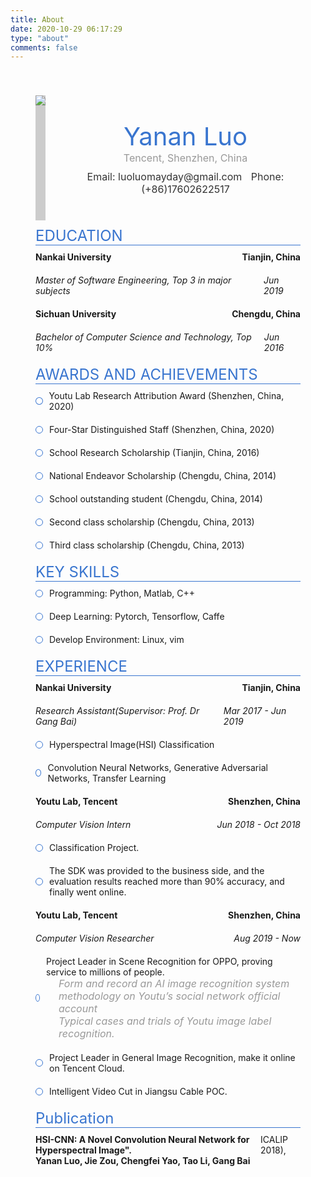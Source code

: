 ```yaml
---
title: About
date: 2020-10-29 06:17:29
type: "about"
comments: false
---
```

<div id="app" style="width:100%;margin: 0 auto;padding:40px;box-sizing:border-box;">
    <div class="user-info" style="display:flex;align-items:center">
      <div class="user-infoHead" style="height: 200px;background-color: #ccc;">
      <img src="https://i.loli.net/2020/10/29/P2GKLdf6xnMNHXb.jpg" style="max-height:200px;">
      </div>
      <div class="user-textInfo" style="margin-left: 40px;text-align:center">
        <div class="user-name" style="color:#333;font-weight:blod;font-size:40px;color:#3975cf">Yanan Luo</div>
        <div class="user-company" style="font-size:16px;color:#999;">Tencent, Shenzhen, China</div>
        <div style="font-size:16px;color:#333;margin-top:10px;">
          <span class="user-email">Email: luoluomayday@gmail.com</span>
          <span class="user-phone" style="margin-left: 10px;">Phone: (+86)17602622517</span>
        </div>
      </div>
    </div>
    <div class="user-edu">
      <div class="userInfo-title" style="font-size: 24px;color:#3975cf;border-bottom: 1px solid #3975cf;padding-top:10px;">EDUCATION</div>
      <div>
        <div style="display: flex;justify-content: space-between;padding: 10px 0;">
          <b>Nankai University</b>
          <b>Tianjin, China</b>
        </div>
        <div style="display: flex;justify-content: space-between;padding: 10px 0;">
          <i>Master of Software Engineering, Top 3 in major subjects</i>
          <i>Jun 2019</i>
        </div>
        <div style="display: flex;justify-content: space-between;padding: 10px 0;">
          <b>Sichuan University</b>
          <b>Chengdu, China</b>
        </div>
        <div style="display: flex;justify-content: space-between;padding: 10px 0;">
          <i>Bachelor of Computer Science and Technology, Top 10%</i>
          <i>Jun 2016</i>
        </div>
      </div>
    </div>
    <div>
      <div class="userInfo-title" style="font-size: 24px;color:#3975cf;border-bottom: 1px solid #3975cf;padding-top:10px;">AWARDS AND ACHIEVEMENTS</div>
      <div>
        <div style="display: flex;align-items: center;padding:10px 0;">
          <div style="border: 1px solid #3975cf;background:#fff;border-radius:50%;width:10px;height:10px;margin-right: 10px;"></div>
          <div>Youtu Lab Research Attribution Award (Shenzhen, China, 2020)</div>
        </div>
        <div style="display: flex;align-items: center;padding:10px 0;">
          <div style="border: 1px solid #3975cf;background:#fff;border-radius:50%;width:10px;height:10px;margin-right: 10px;"></div>
          <div>Four-Star Distinguished Staff (Shenzhen, China, 2020)</div>
        </div>
        <div style="display: flex;align-items: center;padding:10px 0;">
          <div style="border: 1px solid #3975cf;background:#fff;border-radius:50%;width:10px;height:10px;margin-right: 10px;"></div>
          <div>School Research Scholarship (Tianjin, China, 2016)</div>
        </div>
        <div style="display: flex;align-items: center;padding:10px 0;">
          <div style="border: 1px solid #3975cf;background:#fff;border-radius:50%;width:10px;height:10px;margin-right: 10px;"></div>
          <div>National Endeavor Scholarship (Chengdu, China, 2014)</div>
        </div>
        <div style="display: flex;align-items: center;padding:10px 0;">
          <div style="border: 1px solid #3975cf;background:#fff;border-radius:50%;width:10px;height:10px;margin-right: 10px;"></div>
          <div>School outstanding student (Chengdu, China, 2014)</div>
        </div>
        <div style="display: flex;align-items: center;padding:10px 0;">
          <div style="border: 1px solid #3975cf;background:#fff;border-radius:50%;width:10px;height:10px;margin-right: 10px;"></div>
          <div>Second class scholarship (Chengdu, China, 2013)</div>
        </div>
        <div style="display: flex;align-items: center;padding:10px 0;">
          <div style="border: 1px solid #3975cf;background:#fff;border-radius:50%;width:10px;height:10px;margin-right: 10px;"></div>
          <div>Third class scholarship (Chengdu, China, 2013)</div>
        </div>
      </div>
    </div>
    <div>
      <div class="userInfo-title" style="font-size: 24px;color:#3975cf;border-bottom: 1px solid #3975cf;padding-top:10px;">KEY SKILLS</div>
      <div>
        <div style="display: flex;align-items: center;padding:10px 0;">
          <div style="border: 1px solid #3975cf;background:#fff;border-radius:50%;width:10px;height:10px;margin-right: 10px;"></div>
          <div>Programming: Python, Matlab, C++</div>
        </div>
        <div style="display: flex;align-items: center;padding:10px 0;">
          <div style="border: 1px solid #3975cf;background:#fff;border-radius:50%;width:10px;height:10px;margin-right: 10px;"></div>
          <div>Deep Learning: Pytorch, Tensorflow, Caffe</div>
        </div>
        <div style="display: flex;align-items: center;padding:10px 0;">
          <div style="border: 1px solid #3975cf;background:#fff;border-radius:50%;width:10px;height:10px;margin-right: 10px;"></div>
          <div>Develop Environment: Linux, vim</div>
        </div>
      </div>
    </div>
    <div>
      <div class="userInfo-title" style="font-size: 24px;color:#3975cf;border-bottom: 1px solid #3975cf;padding-top:10px;">EXPERIENCE</div>
      <div>
        <div>
          <div style="display: flex;justify-content: space-between;padding: 10px 0;">
            <b>Nankai University</b>
            <b>Tianjin, China</b>
          </div>
          <div style="display: flex;justify-content: space-between;padding: 10px 0;">
            <i>Research Assistant(Supervisor: Prof. Dr Gang Bai)</i>
            <i>Mar 2017 - Jun 2019</i>
          </div>
          <div style="display: flex;align-items: center;padding:10px 0;">
            <div style="border: 1px solid #3975cf;background:#fff;border-radius:50%;width:10px;height:10px;margin-right: 10px;"></div>
            <div>Hyperspectral Image(HSI) Classification</div>
          </div>
          <div style="display: flex;align-items: center;padding:10px 0;">
            <div style="border: 1px solid #3975cf;background:#fff;border-radius:50%;width:10px;height:10px;margin-right: 10px;"></div>
            <div>Convolution Neural Networks, Generative Adversarial Networks, Transfer Learning</div>
          </div>
        </div>
        <div>
          <div style="display: flex;justify-content: space-between;padding: 10px 0;">
            <b>Youtu Lab, Tencent</b>
            <b>Shenzhen, China</b>
          </div>
          <div style="display: flex;justify-content: space-between;padding: 10px 0;">
            <i>Computer Vision Intern</i>
            <i>Jun 2018 - Oct 2018</i>
          </div>
          <div style="display: flex;align-items: center;padding:10px 0;">
            <div style="border: 1px solid #3975cf;background:#fff;border-radius:50%;width:10px;height:10px;margin-right: 10px;"></div>
            <div>Classification Project.</div>
          </div>
          <div style="display: flex;align-items: center;padding:10px 0;">
            <div style="border: 1px solid #3975cf;background:#fff;border-radius:50%;width:10px;height:10px;margin-right: 10px;"></div>
            <div style="flex: 1">The SDK was provided to the business side, and the evaluation results reached more than 90% accuracy,
              and finally went online.</div>
          </div>
        </div>
        <div>
          <div style="display: flex;justify-content: space-between;padding: 10px 0;">
            <b>Youtu Lab, Tencent</b>
            <b>Shenzhen, China</b>
          </div>
          <div style="display: flex;justify-content: space-between;padding: 10px 0;">
            <i>Computer Vision Researcher</i>
            <i>Aug 2019 - Now</i>
          </div>
          <div style="display: flex;align-items: center;padding:10px 0;">
            <div style="border: 1px solid #3975cf;background:#fff;border-radius:50%;width:10px;height:10px;margin-right: 10px;"></div>
            <div>Project Leader in Scene Recognition for OPPO, proving service to millions of people.
            <div style="padding-left:20px;font-size:16px;color:#999;"><i>Form and record an AI image recognition system methodology on Youtu’s social network official account</i></div>
            <div style="padding-left:20px;font-size:16px;color:#999;"><i>Typical cases and trials of Youtu image label recognition.</i></div>
            </div>
          </div>
          <div style="display: flex;align-items: center;padding:10px 0;">
            <div style="border: 1px solid #3975cf;background:#fff;border-radius:50%;width:10px;height:10px;margin-right: 10px;"></div>
            <div style="flex: 1">Project Leader in General Image Recognition, make it online on Tencent Cloud.</div>
          </div>
          <div style="display: flex;align-items: center;padding:10px 0;">
            <div style="border: 1px solid #3975cf;background:#fff;border-radius:50%;width:10px;height:10px;margin-right: 10px;"></div>
            <div style="flex: 1">Intelligent Video Cut in Jiangsu Cable POC.</div>
          </div>
        </div>
      </div>
    </div>
    <div>
      <div class="userInfo-title" style="font-size: 24px;color:#3975cf;border-bottom: 1px solid #3975cf;padding-top:10px;">Publication</div>
      <div style="display: flex;justify-content: space-between;align-items: flex-start;padding: 10px 0;">
        <div>
          <div><b>HSI-CNN: A Novel Convolution Neural Network for Hyperspectral Image".</b></div>
          <div><b>Yanan Luo, Jie Zou, Chengfei Yao, Tao Li, Gang Bai</b></div>
        </div>
        <div>ICALIP 2018),</div>
      </div>
    </div>
  </div>